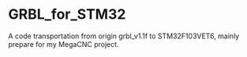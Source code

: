 # GRBL_for_STM32
 A code transportation from origin grbl_v1.1f to STM32F103VET6, mainly prepare for my MegaCNC project.
